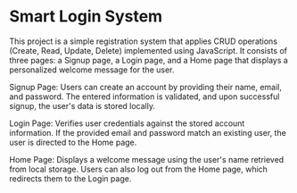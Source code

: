 # Smart Login System

This project is a simple registration system that applies CRUD operations (Create, Read, Update, Delete) implemented using JavaScript.
It consists of three pages: a Signup page, a Login page, and a Home page that displays a personalized welcome message for the user.

Signup Page: Users can create an account by providing their name, email, and password.
The entered information is validated, and upon successful signup, the user's data is stored locally.

Login Page: Verifies user credentials against the stored account information. If the provided email and password match an existing user, the user is directed to the Home page.

Home Page: Displays a welcome message using the user's name retrieved from local storage. Users can also log out from the Home page, which redirects them to the Login page.
